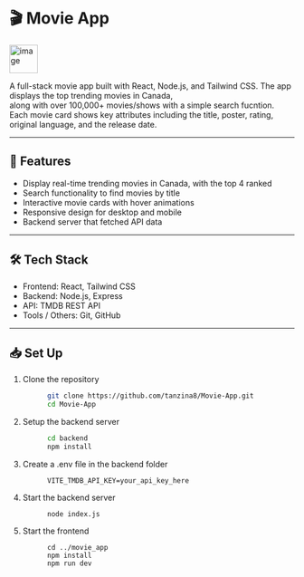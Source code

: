
# 🎬 Movie App
<img width="50" height="50" alt="image" src="https://github.com/user-attachments/assets/6055e3c1-299d-48a4-9cef-be8af45c1f94" />

A full-stack movie app built with React, Node.js, and Tailwind CSS. The app displays the top trending movies in Canada,  
along with over 100,000+ movies/shows with a simple search fucntion. Each movie card shows key attributes including the title, poster,
rating, original language, and the release date. 


---


## 🚀 Features
- Display real-time trending movies in Canada, with the top 4 ranked
- Search functionality to find movies by title
- Interactive movie cards with hover animations
- Responsive design for desktop and mobile
- Backend server that fetched API data


---


## 🛠 Tech Stack
- Frontend: React, Tailwind CSS
- Backend: Node.js, Express
- API: TMDB REST API
- Tools / Others: Git, GitHub


----


## 📥 Set Up
1) Clone the repository
   ``````bash
         git clone https://github.com/tanzina8/Movie-App.git
         cd Movie-App
2) Setup the backend server
   ``````bash
         cd backend
         npm install
3) Create a .env file in the backend folder
   ``````
         VITE_TMDB_API_KEY=your_api_key_here
4) Start the backend server
   ``````
         node index.js
5) Start the frontend
   ``````
         cd ../movie_app
         npm install
         npm run dev
